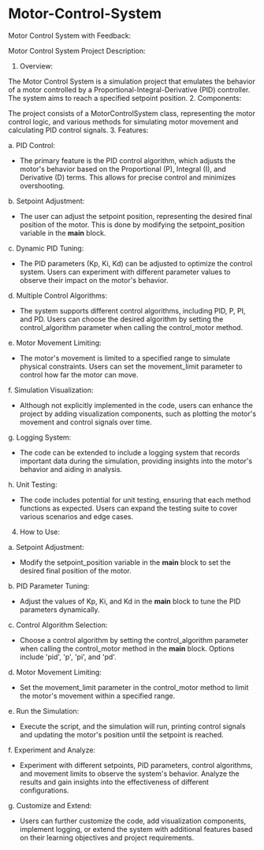 # Motor-Control-System
Motor Control System with Feedback:

Motor Control System Project Description:

1. Overview:

The Motor Control System is a simulation project that emulates the behavior of a motor controlled by a Proportional-Integral-Derivative (PID) controller. The system aims to reach a specified setpoint position.
2. Components:

The project consists of a MotorControlSystem class, representing the motor control logic, and various methods for simulating motor movement and calculating PID control signals.
3. Features:

a. PID Control:
- The primary feature is the PID control algorithm, which adjusts the motor's behavior based on the Proportional (P), Integral (I), and Derivative (D) terms. This allows for precise control and minimizes overshooting.

b. Setpoint Adjustment:
- The user can adjust the setpoint position, representing the desired final position of the motor. This is done by modifying the setpoint_position variable in the __main__ block.

c. Dynamic PID Tuning:
- The PID parameters (Kp, Ki, Kd) can be adjusted to optimize the control system. Users can experiment with different parameter values to observe their impact on the motor's behavior.

d. Multiple Control Algorithms:
- The system supports different control algorithms, including PID, P, PI, and PD. Users can choose the desired algorithm by setting the control_algorithm parameter when calling the control_motor method.

e. Motor Movement Limiting:
- The motor's movement is limited to a specified range to simulate physical constraints. Users can set the movement_limit parameter to control how far the motor can move.

f. Simulation Visualization:
- Although not explicitly implemented in the code, users can enhance the project by adding visualization components, such as plotting the motor's movement and control signals over time.

g. Logging System:
- The code can be extended to include a logging system that records important data during the simulation, providing insights into the motor's behavior and aiding in analysis.

h. Unit Testing:
- The code includes potential for unit testing, ensuring that each method functions as expected. Users can expand the testing suite to cover various scenarios and edge cases.

4. How to Use:

a. Setpoint Adjustment:
- Modify the setpoint_position variable in the __main__ block to set the desired final position of the motor.

b. PID Parameter Tuning:
- Adjust the values of Kp, Ki, and Kd in the __main__ block to tune the PID parameters dynamically.

c. Control Algorithm Selection:
- Choose a control algorithm by setting the control_algorithm parameter when calling the control_motor method in the __main__ block. Options include 'pid', 'p', 'pi', and 'pd'.

d. Motor Movement Limiting:
- Set the movement_limit parameter in the control_motor method to limit the motor's movement within a specified range.

e. Run the Simulation:
- Execute the script, and the simulation will run, printing control signals and updating the motor's position until the setpoint is reached.

f. Experiment and Analyze:
- Experiment with different setpoints, PID parameters, control algorithms, and movement limits to observe the system's behavior. Analyze the results and gain insights into the effectiveness of different configurations.

g. Customize and Extend:
- Users can further customize the code, add visualization components, implement logging, or extend the system with additional features based on their learning objectives and project requirements.

